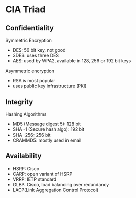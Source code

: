 # CIA Triad

## Confidentiality

Symmetric Encryption

* DES: 56 bit key, not good
* 3DES: uses three DES
* AES: used by WPA2, available in 128, 256 or 192 bit keys

Asymmetric encryption

* RSA is most popular
* uses public key infrastructure (PKI)

## Integrity

Hashing Algorithms

* MD5 (Message digest 5): 128 bit
* SHA -1 (Secure hash algo): 192 bit
* SHA -256: 256 bit
* CRAMMD5: mostly used in email

## Availability

* HSRP: Cisco
* CARP: open variant of HSRP
* VRRP: IETP standard
* GLBP: Cisco, load balancing over redundancy
* LACP(Link Aggregation Control Protocol)
